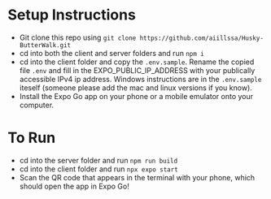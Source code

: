 # Setup Instructions
- Git clone this repo using ```git clone https://github.com/aiillssa/Husky-ButterWalk.git```
- cd into both the client and server folders and run ```npm i```
- cd into the client folder and copy the ```.env.sample```. Rename the copied file ```.env``` and fill in the EXPO_PUBLIC_IP_ADDRESS with your publically accessible IPv4 ip address. Windows instructions are in the ```.env.sample``` iteself (someone please add the mac and linux versions if you know).
- Install the Expo Go app on your phone or a mobile emulator onto your computer.

# To Run
- cd into the server folder and run ```npm run build```
- cd into the client folder and run ```npx expo start```
- Scan the QR code that appears in the terminal with your phone, which should open the app in Expo Go!
